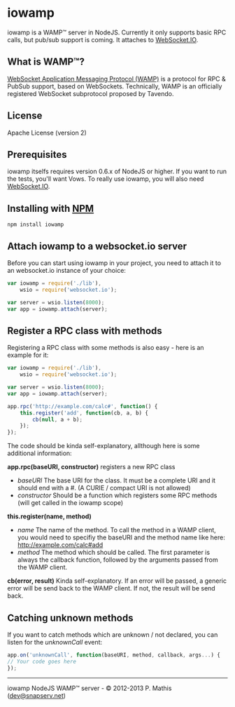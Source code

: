 # iowamp #

iowamp is a WAMP™ server in NodeJS. Currently it only supports basic RPC calls, but pub/sub support is coming.
It attaches to [WebSocket.IO](http://github.com/learnboost/websocket.io).

## What is WAMP™? ##
[WebSocket Application Messaging Protocol (WAMP)](http://www.tavendo.de/autobahn/protocol.html) is a protocol for RPC & PubSub support, based on WebSockets. Technically, WAMP is an officially registered WebSocket subprotocol proposed by Tavendo.

## License ##
Apache License (version 2)

## Prerequisites ##
iowamp itselfs requires version 0.6.x of NodeJS or higher. If you want to run the tests, you'll want Vows.
To really use iowamp, you will also need [WebSocket.IO](http://github.com/learnboost/websocket.io).

## Installing with [NPM](http://npmjs.org) ##
```
npm install iowamp
```

## Attach iowamp to a websocket.io server ##
Before you can start using iowamp in your project, you need to attach it to an websocket.io instance of your choice:

```javascript
var iowamp = require('./lib'),
    wsio = require('websocket.io');

var server = wsio.listen(8000);
var app = iowamp.attach(server);
```

## Register a RPC class with methods ##
Registering a RPC class with some methods is also easy - here is an example for it:

```javascript
var iowamp = require('./lib'),
    wsio = require('websocket.io');

var server = wsio.listen(8000);
var app = iowamp.attach(server);

app.rpc('http://example.com/calc#', function() {
    this.register('add', function(cb, a, b) {
        cb(null, a + b);
    });
});
```

The code should be kinda self-explanatory, allthough here is some additional information:

**app.rpc(baseURI, constructor)** registers a new RPC class

- *baseURI* The base URI for the class. It must be a complete URI and it should end with a #. (A CURIE / compact URI is not allowed)
- *constructor* Should be a function which registers some RPC methods (will get called in the iowamp scope)

**this.register(name, method)**

- *name* The name of the method. To call the method in a WAMP client, you would need to specifiy the baseURI and the method name like here: http://example.com/calc#add
- *method* The method which should be called. The first parameter is always the callback function, followed by the arguments passed from the WAMP client.

**cb(error, result)** Kinda self-explanatory. If an error will be passed, a generic error will be send back to the WAMP client. If not, the result will be send back.

## Catching unknown methods ##
If you want to catch methods which are unknown / not declared, you can listen for the *unknownCall* event:

```javascript
app.on('unknownCall', function(baseURI, method, callback, args...) {
// Your code goes here
});
```

- - -
iowamp NodeJS WAMP™ server - © 2012-2013 P. Mathis (dev@snapserv.net)